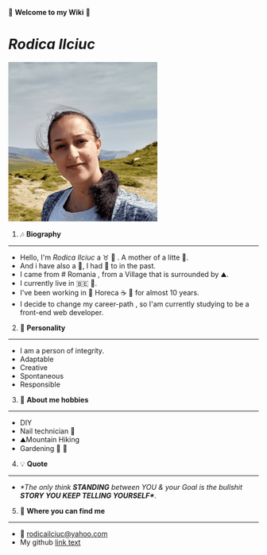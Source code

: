 🎇 **Welcome to my Wiki** 🎇

# _Rodica Ilciuc_

![hyfcourse](./img/rodicailciuc.png)

1. 🎶 **Biography**

---

- Hello, I'm _Rodica Ilciuc_ a ♉ 👩 . A mother of a litte 👸.
- And i have also a 🐶, I had 🦜 to in the past.
- I came from # Romania , from a Village that is surrounded by ⛰️.
- I currently live in 🇧🇪 🍟.
- I've been working in 🍝 Horeca ☕ 🍺 for almost 10 years.
- I decide to change my career-path , so I'am currently studying to be a
  front-end web developer.

2. 🌄 **Personality**

---

- I am a person of integrity.
- Adaptable
- Creative
- Spontaneous
- Responsible

3. 🔆 **About me hobbies**

---

- DIY
- Nail technician 💅
- ⛰️Mountain Hiking
- Gardening 🌱 💐

4. 💡 **Quote**

---

- _\*The only think **STANDING** between YOU & your Goal is the bullshit **STORY
  YOU KEEP TELLING YOURSELF\***_.

5. 📓 **Where you can find me**

---

- 📧 rodicailciuc@yahoo.com
- My github [link text](https://github.com/rodicailciuc)
